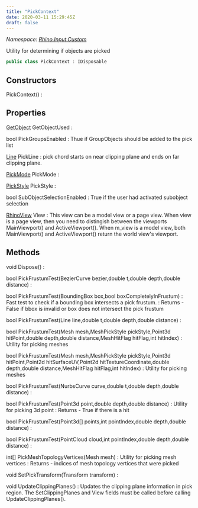 ```yaml
---
title: "PickContext"
date: 2020-03-11 15:29:45Z
draft: false
---
```


*Namespace: [Rhino.Input.Custom](../)*

Utility for determining if objects are picked
```cs
public class PickContext : IDisposable
```
## Constructors

PickContext()
: 
## Properties

[GetObject](/rhinocommon/rhino/input/custom/getobject/) GetObjectUsed
: 

bool PickGroupsEnabled
: Thue if GroupObjects should be added to the pick list

[Line](/rhinocommon/rhino/geometry/line/) PickLine
: pick chord starts on near clipping plane and ends on far clipping plane.

[PickMode](/rhinocommon/rhino/input/custom/pickmode/) PickMode
: 

[PickStyle](/rhinocommon/rhino/input/custom/pickstyle/) PickStyle
: 

bool SubObjectSelectionEnabled
: True if the user had activated subobject selection

[RhinoView](/rhinocommon/rhino/display/rhinoview/) View
: This view can be a model view or a page view. When view is a page view,
     then you need to distingish between the viewports MainViewport() and
     ActiveViewport().  When m_view is a model view, both MainViewport() and
     ActiveViewport() return the world view's viewport.
## Methods

void Dispose()
: 

bool PickFrustumTest(BezierCurve bezier,double t,double depth,double distance)
: 

bool PickFrustumTest(BoundingBox box,bool boxCompletelyInFrustum)
: Fast test to check if a bounding box intersects a pick frustum.
: Returns - False if bbox is invalid or box does not intersect the pick frustum

bool PickFrustumTest(Line line,double t,double depth,double distance)
: 

bool PickFrustumTest(Mesh mesh,MeshPickStyle pickStyle,Point3d hitPoint,double depth,double distance,MeshHitFlag hitFlag,int hitIndex)
: Utility for picking meshes

bool PickFrustumTest(Mesh mesh,MeshPickStyle pickStyle,Point3d hitPoint,Point2d hitSurfaceUV,Point2d hitTextureCoordinate,double depth,double distance,MeshHitFlag hitFlag,int hitIndex)
: Utility for picking meshes

bool PickFrustumTest(NurbsCurve curve,double t,double depth,double distance)
: 

bool PickFrustumTest(Point3d point,double depth,double distance)
: Utility for picking 3d point
: Returns - True if there is a hit

bool PickFrustumTest(Point3d[] points,int pointIndex,double depth,double distance)
: 

bool PickFrustumTest(PointCloud cloud,int pointIndex,double depth,double distance)
: 

int[] PickMeshTopologyVertices(Mesh mesh)
: Utility for picking mesh vertices
: Returns - indices of mesh topology vertices that were picked

void SetPickTransform(Transform transform)
: 

void UpdateClippingPlanes()
: Updates the clipping plane information in pick region. The
     SetClippingPlanes and View fields must be called before calling
     UpdateClippingPlanes().
